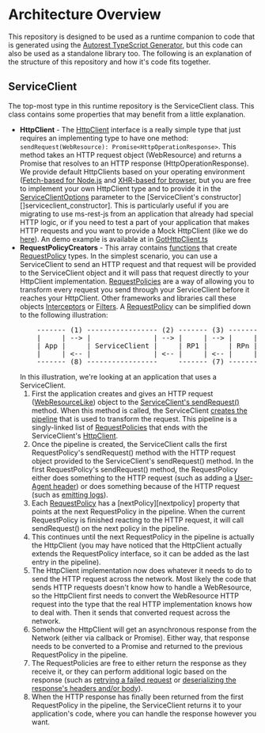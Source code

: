 # Architecture Overview

This repository is designed to be used as a runtime companion to code that is generated using the [Autorest TypeScript Generator][autorest_typescript], but this code can also be used as a standalone library too. The following is an explanation of the structure of this repository and how it's code fits together.

## ServiceClient

The top-most type in this runtime repository is the ServiceClient class. This class contains some properties that may benefit from a little explanation.

- **HttpClient** - The [HttpClient][httpclient] interface is a really simple type that just requires an implementing type to have one method: `sendRequest(WebResource): Promise<HttpOperationResponse>`. This method takes an HTTP request object (WebResource) and returns a Promise that resolves to an HTTP response (HttpOperationResponse). We provide default HttpClients based on your operating environment ([Fetch-based for Node.js][fetchhttpclient] and [XHR-based for browser][xhrhttpclient], but you are free to implement your own HttpClient type and to provide it in the [ServiceClientOptions][serviceclientoptions] parameter to the [ServiceClient's constructor][]serviceclient_constructor]. This is particularly useful if you are migrating to use ms-rest-js from an application that already had special HTTP logic, or if you need to test a part of your application that makes HTTP requests and you want to provide a Mock HttpClient (like we do [here][mockhttpclient]). An demo example is available at in [GotHttpClient.ts][gothttpclient]
- **RequestPolicyCreators** - This array contains [functions][create_function] that create [RequestPolicy][requestpolicy] types. In the simplest scenario, you can use a ServiceClient to send an HTTP request and that request will be provided to the ServiceClient object and it will pass that request directly to your HttpClient implementation. [RequestPolicies][requestpolicy] are a way of allowing you to transform every request you send through your ServiceClient before it reaches your HttpClient. Other frameworks and libraries call these objects [Interceptors][okhttp_interceptors] or [Filters][javax_filters]. A [RequestPolicy][requestpolicy] can be simplified down to the following illustration:
  <pre>
      ------- (1) ----------------- (2) ------- (3) ------- (4) -------------- (5)   ~~~~~~~
      |     | --> |               | --> |     | --> |     | --> |            | -->  ~       ~
      | App |     | ServiceClient |     | RP1 |     | RPn |     | HttpClient |    ~ Network  ~
      |     | <-- |               | <-- |     | <-- |     | <-- |            | <--  ~       ~
      ------- (8) -----------------     ------- (7) ------- (6) --------------       ~~~~~~~
  </pre>
  In this illustration, we're looking at an application that uses a ServiceClient.
  1. First the application creates and gives an HTTP request ([WebResourceLike][webresourcelike]) object to the [ServiceClient's sendRequest()][serviceclient_sendrequest] method. When this method is called, the ServiceClient [creates the pipeline][serviceclient_createpipeline] that is used to transform the request. This pipeline is a singly-linked list of [RequestPolicies][requestpolicy] that ends with the ServiceClient's [HttpClient][httpclient].
  2. Once the pipeline is created, the ServiceClient calls the first RequestPolicy's sendRequest() method with the HTTP request object provided to the ServiceClient's sendRequest() method. In the first RequestPolicy's sendRequest() method, the RequestPolicy either does something to the HTTP request (such as adding a [User-Agent header][add_user_agent_header]) or does something because of the HTTP request (such as [emitting logs][emit_logs]).
  3. Each [RequestPolicy][requestpolicy] has a [nextPolicy][nextpolicy] property that points at the next RequestPolicy in the pipeline. When the current RequestPolicy is finished reacting to the HTTP request, it will call sendRequest() on the next policy in the pipeline.
  4. This continues until the next RequestPolicy in the pipeline is actually the HttpClient (you may have noticed that the HttpClient actually extends the RequestPolicy interface, so it can be added as the last entry in the pipeline).
  5. The HttpClient implementation now does whatever it needs to do to send the HTTP request across the network. Most likely the code that sends HTTP requests doesn't know how to handle a WebResource, so the HttpClient first needs to convert the WebResource HTTP request into the type that the real HTTP implementation knows how to deal with. Then it sends that converted request across the network.
  6. Somehow the HttpClient will get an asynchronous response from the Network (either via callback or Promise). Either way, that response needs to be converted to a Promise<HttpOperationResponse> and returned to the previous RequestPolicy in the pipeline.
  7. The RequestPolicies are free to either return the response as they receive it, or they can perform additional logic based on the response (such as [retrying a failed request][retry_failed_request] or [deserializing the response's headers and/or body][deserialize_response]).
  8. When the HTTP response has finally been returned from the first RequestPolicy in the pipeline, the ServiceClient returns it to your application's code, where you can handle the response however you want.

[autorest_typescript]: https://github.com/Azure/autorest.typescript
[httpclient]: https://github.com/Azure/azure-sdk-for-js/blob/20a9bbccd75dedb365703c5d2e466b29c6572473/sdk/core/core-http/src/httpClient.ts#L9
[fetchhttpclient]: https://github.com/Azure/azure-sdk-for-js/blob/20a9bbccd75dedb365703c5d2e466b29c6572473/sdk/core/core-http/src/nodeFetchHttpClient.ts
[xhrhttpclient]: https://github.com/Azure/azure-sdk-for-js/blob/20a9bbccd75dedb365703c5d2e466b29c6572473/sdk/core/core-http/src/xhrHttpClient.ts
[serviceclientoptions]: https://github.com/Azure/azure-sdk-for-js/blob/20a9bbccd75dedb365703c5d2e466b29c6572473/sdk/core/core-http/src/serviceClient.ts#L93
[serviceclient_constructor]: https://github.com/Azure/azure-sdk-for-js/blob/20a9bbccd75dedb365703c5d2e466b29c6572473/sdk/core/core-http/src/serviceClient.ts#L185
[mockhttpclient]: https://github.com/Azure/azure-sdk-for-js/blob/20a9bbccd75dedb365703c5d2e466b29c6572473/sdk/core/core-http/test/serviceClientTests.ts#L40
[create_function]: https://github.com/Azure/azure-sdk-for-js/blob/20a9bbccd75dedb365703c5d2e466b29c6572473/sdk/core/core-http/src/policies/requestPolicy.ts#L13
[requestpolicy]: https://github.com/Azure/azure-sdk-for-js/blob/20a9bbccd75dedb365703c5d2e466b29c6572473/sdk/core/core-http/src/policies/requestPolicy.ts#L16
[webresourcelike]: https://github.com/Azure/azure-sdk-for-js/blob/20a9bbccd75dedb365703c5d2e466b29c6572473/sdk/core/core-http/src/webResource.ts#L40
[serviceclient_sendrequest]: https://github.com/Azure/azure-sdk-for-js/blob/20a9bbccd75dedb365703c5d2e466b29c6572473/sdk/core/core-http/src/serviceClient.ts#L257
[serviceclient_createpipeline]: https://github.com/Azure/azure-sdk-for-js/blob/20a9bbccd75dedb365703c5d2e466b29c6572473/sdk/core/core-http/src/serviceClient.ts#L275-L283
[add_user_agent_header]: https://github.com/Azure/azure-sdk-for-js/blob/20a9bbccd75dedb365703c5d2e466b29c6572473/sdk/core/core-http/src/policies/userAgentPolicy.ts#L86
[emit_logs]: https://github.com/Azure/azure-sdk-for-js/blob/20a9bbccd75dedb365703c5d2e466b29c6572473/sdk/core/core-http/src/policies/logPolicy.ts#L106-L107
[next_policy]: https://github.com/Azure/azure-sdk-for-js/blob/20a9bbccd75dedb365703c5d2e466b29c6572473/sdk/core/core-http/src/policies/requestPolicy.ts#L22
[retry_failed_request]: https://github.com/Azure/azure-sdk-for-js/blob/20a9bbccd75dedb365703c5d2e466b29c6572473/sdk/core/core-http/src/policies/exponentialRetryPolicy.ts#L141
[deserialize_response]: https://github.com/Azure/azure-sdk-for-js/blob/20a9bbccd75dedb365703c5d2e466b29c6572473/sdk/core/core-http/src/policies/deserializationPolicy.ts#L96
[okhttp_interceptors]: https://square.github.io/okhttp/interceptors/
[javax_filters]: https://tomcat.apache.org/tomcat-5.5-doc/servletapi/javax/servlet/Filter.html
[gothttpclient]: https://github.com/Azure/azure-sdk-for-js/blob/8e344c26f7caa80983175014f5a20ec7e5bc4c90/sdk/core/core-http/samples/gotHttpClient.ts
